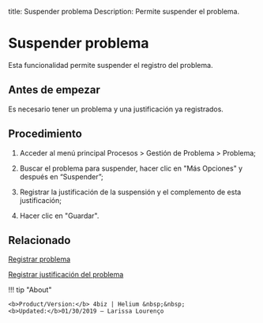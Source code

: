 title: Suspender problema
Description: Permite suspender el problema.
# Suspender problema 

Esta funcionalidad permite suspender el registro del problema.

Antes de empezar
----------------

Es necesario tener un problema y una justificación ya registrados.

Procedimiento
------------

1.  Acceder al menú principal Procesos \>
    Gestión de Problema \> Problema;

2.  Buscar el problema para suspender, hacer clic en "Más Opciones" y después en
    “Suspender”;

3.  Registrar la justificación de la suspensión y el complemento de esta justificación;

4.  Hacer clic en "Guardar".

Relacionado 
------------

[Registrar problema](/es-es/4biz-helium/processes/problem/use/register-problem.html)

[Registrar justificación del problema](/es-es/4biz-helium/processes/problem/configuration/problem-justification.html)

!!! tip "About"

    <b>Product/Version:</b> 4biz | Helium &nbsp;&nbsp;
    <b>Updated:</b>01/30/2019 – Larissa Lourenço
